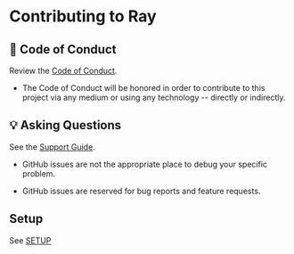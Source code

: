 # Contributing to Ray

## :book: Code of Conduct

Review the [Code of Conduct](CODE_OF_CONDUCT.md).

- The Code of Conduct will be honored in order to contribute to this project via any medium or using any technology -- directly or indirectly.

## :bulb: Asking Questions

See the [Support Guide](SUPPORT.md).

- GitHub issues are not the appropriate place to debug your specific problem.

- GitHub issues are reserved for bug reports and feature requests.

## Setup

See [SETUP](SETUP.md)
